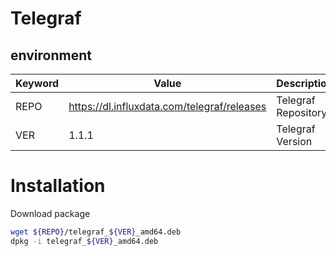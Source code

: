 # Telegraf

## environment

Keyword     | Value                 | Description
----        | ----                  | ----
REPO        | https://dl.influxdata.com/telegraf/releases     | Telegraf Repository
VER         | 1.1.1     | Telegraf Version

# Installation

Download package

~~~bash
wget ${REPO}/telegraf_${VER}_amd64.deb
dpkg -i telegraf_${VER}_amd64.deb
~~~

